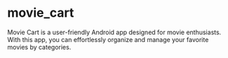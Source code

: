 # movie_cart
Movie Cart is a user-friendly Android app designed for movie enthusiasts. With this app, you can effortlessly organize and manage your favorite movies by categories. 
